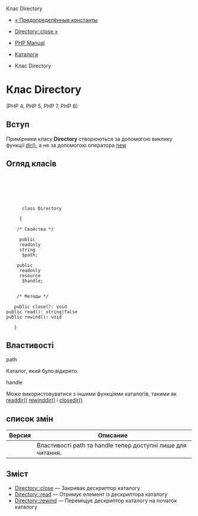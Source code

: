 Клас Directory

-   [« Предопределённые константы](dir.constants.html)
    
-   [Directory::close »](directory.close.html)
    
-   [PHP Manual](index.html)
    
-   [Каталоги](book.dir.html)
    
-   Клас Directory
    

# Клас Directory

(PHP 4, PHP 5, PHP 7, PHP 8)

## Вступ

Примірники класу **Directory** створюються за допомогою виклику функції [dir()](function.dir.html), а не за допомогою оператора [new](language.oop5.basic.html#language.oop5.basic.new)

## Огляд класів

```classsynopsis

     
    

    
     
      class Directory
     
     {

    /* Свойства */
    
     public
     readonly
     string
      $path;

    public
     readonly
     resource
      $handle;


    /* Методы */
    
   public close(): void
public read(): string|false
public rewind(): void

   }
```

## Властивості

path

Каталог, який було відкрито.

handle

Може використовуватися з іншими функціями каталогів, такими як [readdir()](function.readdir.html) [rewinddir()](function.rewinddir.html) і [closedir()](function.closedir.html)

## список змін

| Версия | Описание                                                    |
|--------|-------------------------------------------------------------|
|        | Властивості path та handle тепер доступні лише для читання. |

## Зміст

-   [Directory::close](directory.close.html) — Закриває дескриптор каталогу
-   [Directory::read](directory.read.html) — Отримує елемент із дескриптора каталогу
-   [Directory::rewind](directory.rewind.html) — Переміщує дескриптор каталогу на початок каталогу